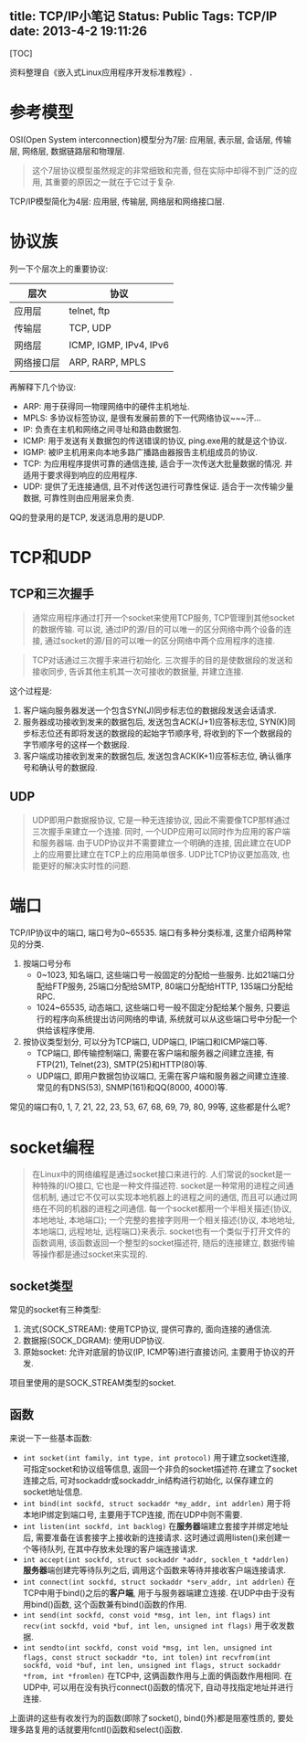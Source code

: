 title: TCP/IP小笔记
Status: Public
Tags: TCP/IP
date: 2013-4-2 19:11:26
---

[TOC]

资料整理自《嵌入式Linux应用程序开发标准教程》.

# 参考模型

OSI(Open System interconnection)模型分为7层: 应用层, 表示层, 会话层, 传输层, 网络层, 数据链路层和物理层. 

>这个7层协议模型虽然规定的非常细致和完善, 但在实际中却得不到广泛的应用, 其重要的原因之一就在于它过于复杂. 

TCP/IP模型简化为4层: 应用层, 传输层, 网络层和网络接口层.

<!--more-->

# 协议族

列一下个层次上的重要协议:

层次|协议
---|---
应用层|telnet, ftp
传输层|TCP, UDP
网络层|ICMP, IGMP, IPv4, IPv6
网络接口层|ARP, RARP, MPLS

再解释下几个协议:

- ARP: 用于获得同一物理网络中的硬件主机地址.
- MPLS: 多协议标签协议, 是很有发展前景的下一代网络协议~~~汗...
- IP: 负责在主机和网络之间寻址和路由数据包.
- ICMP: 用于发送有关数据包的传送错误的协议, ping.exe用的就是这个协议.
- IGMP: 被IP主机用来向本地多路广播路由器报告主机组成员的协议.
- TCP: 为应用程序提供可靠的通信连接, 适合于一次传送大批量数据的情况. 并适用于要求得到响应的应用程序.
- UDP: 提供了无连接通信, 且不对传送包进行可靠性保证. 适合于一次传输少量数据, 可靠性则由应用层来负责.

QQ的登录用的是TCP, 发送消息用的是UDP.

# TCP和UDP

## TCP和三次握手

>通常应用程序通过打开一个socket来使用TCP服务, TCP管理到其他socket的数据传输. 可以说, 通过IP的源/目的可以唯一的区分网络中两个设备的连接, 通过socket的源/目的可以唯一的区分网络中两个应用程序的连接.

>TCP对话通过三次握手来进行初始化. 三次握手的目的是使数据段的发送和接收同步, 告诉其他主机其一次可接收的数据量, 并建立连接.

这个过程是:

1. 客户端向服务器发送一个包含SYN(J)同步标志位的数据段发送会话请求.
1. 服务器成功接收到发来的数据包后, 发送包含ACK(J+1)应答标志位, SYN(K)同步标志位还有即将发送的数据段的起始字节顺序号, 将收到的下一个数据段的字节顺序号的这样一个数据段.
1. 客户端成功接收到发来的数据包后, 发送包含ACK(K+1)应答标志位, 确认循序号和确认号的数据段.

## UDP

>UDP即用户数据报协议, 它是一种无连接协议, 因此不需要像TCP那样通过三次握手来建立一个连接. 同时, 一个UDP应用可以同时作为应用的客户端和服务器端. 由于UDP协议并不需要建立一个明确的连接, 因此建立在UDP上的应用要比建立在TCP上的应用简单很多. UDP比TCP协议更加高效, 也能更好的解决实时性的问题. 

# 端口

TCP/IP协议中的端口, 端口号为0~65535. 端口有多种分类标准, 这里介绍两种常见的分类.

1. 按端口号分布
	- 0~1023, 知名端口, 这些端口号一般固定的分配给一些服务. 比如21端口分配给FTP服务, 25端口分配给SMTP, 80端口分配给HTTP, 135端口分配给RPC.
	- 1024~65535, 动态端口, 这些端口号一般不固定分配给某个服务, 只要运行的程序向系统提出访问网络的申请, 系统就可以从这些端口号中分配一个供给该程序使用.
1. 按协议类型划分, 可以分为TCP端口, UDP端口, IP端口和ICMP端口等.
	- TCP端口, 即传输控制端口, 需要在客户端和服务器之间建立连接, 有FTP(21), Telnet(23), SMTP(25)和HTTP(80)等.
	- UDP端口, 即用户数据包协议端口, 无需在客户端和服务器之间建立连接. 常见的有DNS(53), SNMP(161)和QQ(8000, 4000)等.

常见的端口有0, 1, 7, 21, 22, 23, 53, 67, 68, 69, 79, 80, 99等, 这些都是什么呢?

# socket编程

>在Linux中的网络编程是通过socket接口来进行的. 人们常说的socket是一种特殊的I/O接口, 它也是一种文件描述符. socket是一种常用的进程之间通信机制, 通过它不仅可以实现本地机器上的进程之间的通信, 而且可以通过网络在不同的机器的进程之间通信.
每一个socket都用一个半相关描述{协议, 本地地址, 本地端口}; 一个完整的套接字则用一个相关描述{协议, 本地地址, 本地端口, 远程地址, 远程端口}来表示. socket也有一个类似于打开文件的函数调用, 该函数返回一个整型的socket描述符, 随后的连接建立, 数据传输等操作都是通过socket来实现的.

## socket类型

常见的socket有三种类型:

1. 流式(SOCK\_STREAM): 使用TCP协议, 提供可靠的, 面向连接的通信流.
1. 数据报(SOCK\_DGRAM): 使用UDP协议.
1. 原始socket: 允许对底层的协议(IP, ICMP等)进行直接访问, 主要用于协议的开发.

项目里使用的是SOCK\_STREAM类型的socket.

## 函数

来说一下一些基本函数:

- `int socket(int family, int type, int protocol)`
用于建立socket连接, 可指定socket和协议组等信息, 返回一个非负的socket描述符.在建立了socket连接之后, 可对sockaddr或sockaddr\_in结构进行初始化, 以保存建立的socket地址信息.
- `int bind(int sockfd, struct sockaddr *my_addr, int addrlen)`
用于将本地IP绑定到端口号, 主要用于TCP连接, 而在UDP中则不需要.
- `int listen(int sockfd, int backlog)`
在**服务器**端建立套接字并绑定地址后, 需要准备在该套接字上接收新的连接请求. 这时通过调用listen()来创建一个等待队列, 在其中存放未处理的客户端连接请求.
- `int accept(int sockfd, struct sockaddr *addr, socklen_t *addrlen)`
**服务器**端创建完等待队列之后, 调用这个函数来等待并接收客户端连接请求.
- `int connect(int sockfd, struct sockaddr *serv_addr, int addrlen)`
在TCP中用于bind()之后的**客户端**, 用于与服务器端建立连接. 在UDP中由于没有用bind()函数, 这个函数兼有bind()函数的作用.
- `int send(int sockfd, const void *msg, int len, int flags)`
`int recv(int sockfd, void *buf, int len, unsigned int flags)`
用于收发数据.
- `int sendto(int sockfd, const void *msg, int len, unsigned int flags, const struct sockaddr *to, int tolen)`
`int recvfrom(int sockfd, void *buf, int len, unsigned int flags, struct sockaddr *from, int *fromlen)`
在TCP中, 这俩函数作用与上面的俩函数作用相同. 在UDP中, 可以用在没有执行connect()函数的情况下, 自动寻找指定地址并进行连接.

上面讲的这些有收发行为的函数(即除了socket(), bind()外)都是阻塞性质的, 要处理多路复用的话就要用fcntl()函数和select()函数.

